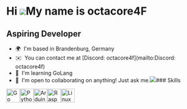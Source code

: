 Hi ![](https://user-images.githubusercontent.com/18350557/176309783-0785949b-9127-417c-8b55-ab5a4333674e.gif)My name is octacore4F
==================================================================================================================================

Aspiring Developer
------------------

*   🌍  I'm based in Brandenburg, Germany
*   ✉️  You can contact me at [Discord: octacore4f](mailto:Discord: octacore4f)
*   🧠  I'm learning GoLang
*   🤝  I'm open to collaborating on anything! Just ask me.<a href="https://www.github.com/octacore4F-dev" target="_blank" rel="noreferrer"><img
                  src="https://img.shields.io/github/followers/octacore4F-dev?logo=github&style=for-the-badge&color=0891b2&labelColor=1c1917" /></a>### Skills 
<p align="left">
<a href="https://go.dev/doc/" target="_blank" rel="noreferrer"><img src="https://raw.githubusercontent.com/danielcranney/readme-generator/main/public/icons/skills/go-colored.svg" width="36" height="36" alt="Go" /></a><a href="https://www.python.org/" target="_blank" rel="noreferrer"><img src="https://raw.githubusercontent.com/danielcranney/readme-generator/main/public/icons/skills/python-colored.svg" width="36" height="36" alt="Python" /></a><a href="https://store.arduino.cc/?gclid=Cj0KCQjw2eilBhCCARIsAG0Pf8uueBifykWcsSS4LPESeGQfxGVKJYnzV7bz471XfknQJy_1VINVWM8aAkLtEALw_wcB" target="_blank" rel="noreferrer"><img src="https://raw.githubusercontent.com/danielcranney/readme-generator/main/public/icons/skills/arduino-colored.svg" width="36" height="36" alt="Arduino" /></a><a href="https://www.raspberrypi.org/" target="_blank" rel="noreferrer"><img src="https://raw.githubusercontent.com/danielcranney/readme-generator/main/public/icons/skills/raspberrypi-colored.svg" width="36" height="36" alt="Raspberry Pi" /></a><a href="https://www.linux.org" target="_blank" rel="noreferrer"><img src="https://raw.githubusercontent.com/danielcranney/readme-generator/main/public/icons/skills/linux-colored.svg" width="36" height="36" alt="Linux" /></a>
                    </p>
